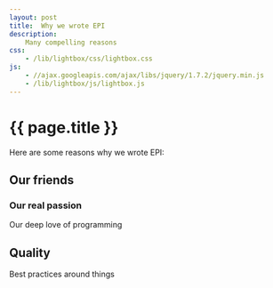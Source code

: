 ```yaml
---
layout: post
title:  Why we wrote EPI
description:
    Many compelling reasons
css:
    - /lib/lightbox/css/lightbox.css
js:
    - //ajax.googleapis.com/ajax/libs/jquery/1.7.2/jquery.min.js
    - /lib/lightbox/js/lightbox.js
---
```


{{ page.title }}
================

Here are some reasons why we wrote EPI:

## Our friends

### Our real passion

Our deep love of programming

## Quality

Best practices around things

<!-- {{ site.data.members.foo }}

Testing include: {% include test.ext %}

![My helpful screenshot]({{ site.data.members.url }}/img/map.png)
-->
